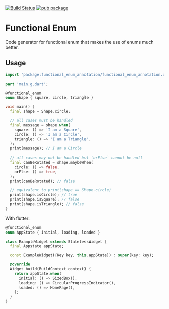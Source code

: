 [![Build Status](https://travis-ci.org/Elias8/functional_enum.svg?branch=master)](https://travis-ci.org/Elias8/functional_enum)
[![pub package](https://img.shields.io/pub/v/functional_enum.svg)](https://pub.dartlang.org/packages/functional_enum)

# Functional Enum

Code generator for functional enum that makes the use of enums much better.

## Usage

```dart
import 'package:functional_enum_annotation/functional_enum_annotation.dart';

part 'main.g.dart';

@functional_enum
enum Shape { square, circle, triangle }

void main() {
  final shape = Shape.circle;

  // all cases must be handled
  final message = shape.when(
    square: () => 'I am a Square',
    circle: () => 'I am a Circle',
    triangle: () => 'I am a Triangle',
  );
  print(message); // I am a Circle

  // all cases may not be handled but `orElse` cannot be null
  final canBeRotated = shape.maybeWhen(
    circle: () => false,
    orElse: () => true,
  );
  print(canBeRotated); // false

  // equivalent to print(shape == Shape.circle)
  print(shape.isCircle); // true
  print(shape.isSquare); // false
  print(shape.isTriangle); // false
}
```

With flutter:

```dart
@functional_enum
enum AppState { initial, loading, loaded }

class ExampleWidget extends StatelessWidget {
  final Appstate appState;

  const ExampleWidget({Key key, this.appState}) : super(key: key);

  @override
  Widget build(BuildContext context) {
    return appState.when(
      initial: () => SizedBox(),
      loading: () => CircularProgressIndicator(),
      loaded: () => HomePage(),
    );
  }
}
```